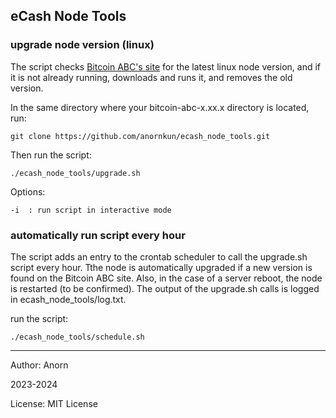 ## eCash Node Tools 



### upgrade node version (linux)

The script checks [Bitcoin ABC's site](https://download.bitcoinabc.org/latest/linux/) for the latest linux node version, and if it is not already running, downloads and runs it, and removes the old version.

In the same directory where your bitcoin-abc-x.xx.x directory is located, run:

    git clone https://github.com/anornkun/ecash_node_tools.git

Then run the script:

    ./ecash_node_tools/upgrade.sh


Options:

    -i  : run script in interactive mode



###  automatically run script every hour

The script adds an entry to the crontab scheduler to call the upgrade.sh script every hour. Tthe node is automatically upgraded if a new version is found on the Bitcoin ABC site. Also, in the case of a server reboot, the node is restarted (to be confirmed). The output of the upgrade.sh calls is logged in ecash_node_tools/log.txt.

run the script:

    ./ecash_node_tools/schedule.sh


---
Author: Anorn 

2023-2024

License: MIT License
